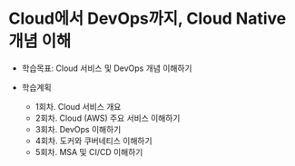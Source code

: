 # Cloud에서 DevOps까지, Cloud Native 개념 이해
   
- 학습목표: Cloud 서비스 및 DevOps 개념 이해하기
   
- 학습계획 
  - 1회차. Cloud 서비스 개요 
  - 2회차. Cloud (AWS) 주요 서비스 이해하기 
  - 3회차. DevOps 이해하기   
  - 4회차. 도커와 쿠버네티스 이해하기   
  - 5회차. MSA 및 CI/CD 이해하기   
